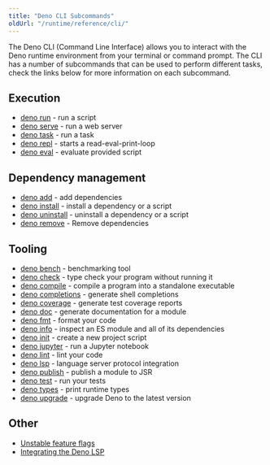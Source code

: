 ```yaml
---
title: "Deno CLI Subcommands"
oldUrl: "/runtime/reference/cli/"
---
```


The Deno CLI (Command Line Interface) allows you to interact with the Deno
runtime environment from your terminal or command prompt. The CLI has a number
of subcommands that can be used to perform different tasks, check the links
below for more information on each subcommand.

## Execution

- [deno run](/runtime/reference/cli/run/) - run a script
- [deno serve](/runtime/reference/cli/serve/) - run a web server
- [deno task](/runtime/reference/cli/task_runner/) - run a task
- [deno repl](/runtime/reference/cli/repl/) - starts a read-eval-print-loop
- [deno eval](/runtime/reference/cli/eval/) - evaluate provided script

## Dependency management

- [deno add](/runtime/reference/cli/add) - add dependencies
- [deno install](/runtime/reference/cli/install/) - install a dependency or a
  script
- [deno uninstall](/runtime/reference/cli/uninstall/) - uninstall a dependency
  or a script
- [deno remove](/runtime/reference/cli/remove) - Remove dependencies

## Tooling

- [deno bench](/runtime/reference/cli/benchmarker/) - benchmarking tool
- [deno check](/runtime/reference/cli/check/) - type check your program without
  running it
- [deno compile](/runtime/reference/cli/compiler/) - compile a program into a
  standalone executable
- [deno completions](/runtime/reference/cli/completions/) - generate shell
  completions
- [deno coverage](/runtime/reference/cli/coverage/) - generate test coverage
  reports
- [deno doc](/runtime/reference/cli/documentation_generator/) - generate
  documentation for a module
- [deno fmt](/runtime/reference/cli/formatter/) - format your code
- [deno info](/runtime/reference/cli/dependency_inspector/) - inspect an ES
  module and all of its dependencies
- [deno init](/runtime/reference/cli/init/) - create a new project script
- [deno jupyter](/runtime/reference/cli/jupyter/) - run a Jupyter notebook
- [deno lint](/runtime/reference/cli/linter/) - lint your code
- [deno lsp](/runtime/reference/cli/lsp/) - language server protocol integration
- [deno publish](/runtime/reference/cli/publish/) - publish a module to JSR
- [deno test](/runtime/reference/cli/test/) - run your tests
- [deno types](/runtime/reference/cli/types/) - print runtime types
- [deno upgrade](/runtime/reference/cli/upgrade/) - upgrade Deno to the latest
  version

## Other

- [Unstable feature flags](/runtime/reference/cli/unstable_flags/)
- [Integrating the Deno LSP](/runtime/reference/lsp_integration/)
